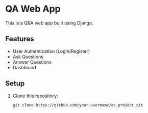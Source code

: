 # QA Web App

This is a Q&A web app built using Django.

## Features

- User Authentication (Login/Register)
- Ask Questions
- Answer Questions
- Dashboard

## Setup

1. Clone this repository:
   ```bash
   git clone https://github.com/your-username/qa_project.git
